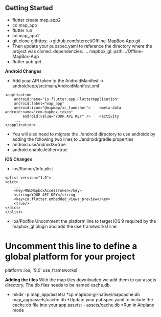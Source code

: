 ## Getting Started

* flutter create map_app2
* cd map_app
* flutter run
* cd map_app2
* git clone githttps: ->github.com/stereci/Offline-MapBox-App.git
* Then update your pubspec.yaml to reference the directory where the project was cloned.
     dependencies:
       ...
       mapbox_gl:
     path: ./Offline-MapBox-App
* flutter pub get

**Android Changes**
* Add your API token to the AndroidManifest -> android/app/src/main/AndroidManifest.xml
```
<application
    android:name="io.flutter.app.FlutterApplication"
    android:label="map_app"
    android:icon="@mipmap/ic_launcher">    <meta-data android:name="com.mapbox.token"
        android:value="YOUR API KEY" />    <activity
    ...
</application>
```
* You will also need to migrate the ./android directory to use androidx by adding the following two lines to ./android/gradle.properties
* android.useAndroidX=true
* android.enableJetifier=true

**iOS Changes**
* ios/Runner/Info.plist
```
<plist version="1.0">
<dict>
    ...
    <key>MGLMapboxAccessToken</key>
    <string>YOUR API KEY</string
    <key>io.flutter.embedded_views_preview</key>
    <true/>
</dict>
</plist>
```
* ios/Podfile
Uncomment the platform line to target iOS 9 required by the mapbox_gl plugin and add the use frameworks! line.
# Uncomment this line to define a global platform for your project
platform :ios, '9.0'
use_frameworks!


**Adding the tiles**
With the map tiles downloaded we add them to our assets directory. The db files needs to be named cache.db.
* mkdir -p map_app/assets/
*cp mapbox-gl-native/mapcache.db map_app/assets/cache.db
*Update your pubspec.yaml to include the cache.db file into your app
    assets:
        - assets/cache.db
*Run in Airplane mode

